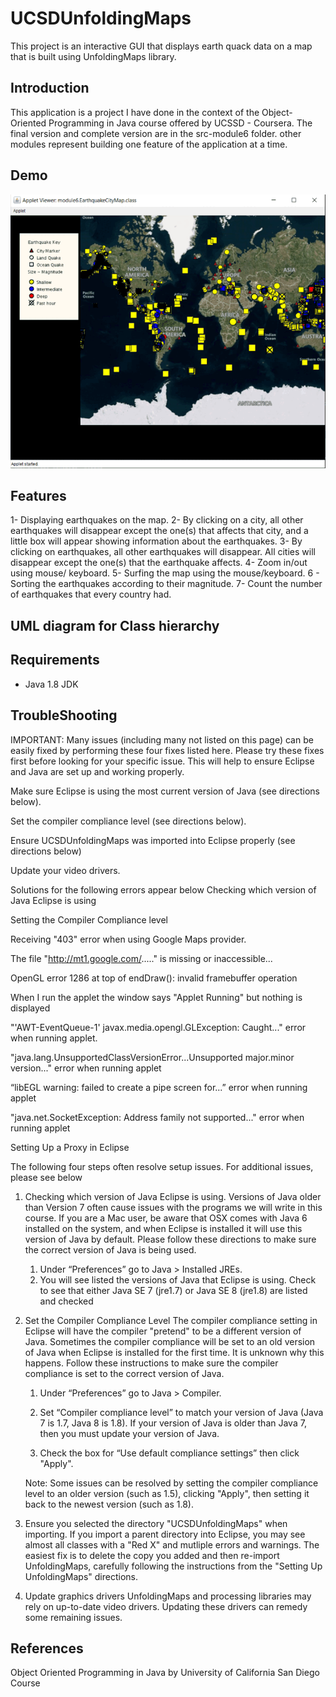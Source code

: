 # UCSDUnfoldingMaps
This project is an interactive GUI that displays earth quack data on a map that is built using UnfoldingMaps library. 
## Introduction   

This application is a project I have done in the context of the Object-Oriented Programming in Java course offered by UCSSD - Coursera.
The final version and complete version are in the src-module6 folder. other modules represent building one feature of the application at a time.    

## Demo

![Demo](Demo/demo.gif)

## Features      

1- Displaying earthquakes on the map.
2- By clicking on a city, all other earthquakes will disappear except the one(s) that affects that city, and a little box will appear showing information about the earthquakes.
3- By clicking on earthquakes, all other earthquakes will disappear.  All cities will disappear except the one(s) that the earthquake affects.
4- Zoom in/out using mouse/ keyboard.
5- Surfing the map using the mouse/keyboard.
6 - Sorting the earthquakes according to their magnitude.
7- Count the number of earthquakes that every country had.

## UML diagram for Class hierarchy 

## Requirements
- Java 1.8 JDK
## TroubleShooting
IMPORTANT: Many issues (including many not listed on this page) can be easily fixed by performing these four fixes listed here. Please try these fixes first before looking for your specific issue. This will help to ensure Eclipse and Java are set up and working properly. 

Make sure Eclipse is using the most current version of Java (see directions below).

Set the compiler compliance level (see directions below).

Ensure UCSDUnfoldingMaps was imported into Eclipse properly (see directions below)

Update your video drivers.

Solutions for the following errors appear below
Checking which version of Java Eclipse is using

Setting the Compiler Compliance level

Receiving "403" error when using Google Maps provider.

The file "http://mt1.google.com/....." is missing or inaccessible...

OpenGL error 1286 at top of endDraw():  invalid framebuffer operation

When I run the applet the window says "Applet Running" but nothing is displayed

"'AWT-EventQueue-1' javax.media.opengl.GLException: Caught..." error when running applet.

"java.lang.UnsupportedClassVersionError...Unsupported major.minor version..." error when running applet

“libEGL warning: failed to create a pipe screen for...” error when running applet

"java.net.SocketException: Address family not supported..." error when running applet

Setting Up a Proxy in Eclipse

  

The following four steps often resolve setup issues.  For additional issues, please see below
  

1. Checking which version of Java Eclipse is using.
Versions of Java older than Version 7 often cause issues with the programs we will write in this course. If you are a Mac user, be aware that OSX comes with Java 6 installed on the system, and when Eclipse is installed it will use this version of Java by default. Please follow these directions to make sure the correct version of Java is being used. 

    1. Under “Preferences” go to Java > Installed JREs.   
    2. You will see listed the versions of Java that Eclipse is using. Check to see that either Java SE 7 (jre1.7) or Java SE 8 (jre1.8) are listed and       checked
  
2. Set the Compiler Compliance Level
The compiler compliance setting in Eclipse will have the compiler "pretend" to be a different version of Java. Sometimes the compiler compliance will be set to an old version of Java when Eclipse is installed for the first time. It is unknown why this happens. Follow these instructions to make sure the compiler compliance is set to the correct version of Java. 

    1. Under “Preferences” go to Java > Compiler. 

    2. Set “Compiler compliance level” to match your version of Java (Java 7 is 1.7, Java 8 is 1.8). If your version of Java is older than Java 7, then     you must update your version of Java. 

    3. Check the box for “Use default compliance settings” then click "Apply". 

    Note: Some issues can be resolved by setting the compiler compliance level to an older version (such as 1.5), clicking "Apply", then setting it back     to the newest version (such as 1.8).

3. Ensure you selected the directory "UCSDUnfoldingMaps" when importing.
If you import a parent directory into Eclipse, you may see almost all classes with a "Red X" and mutliple errors and warnings.  The easiest fix is to delete the copy you added and then re-import UnfoldingMaps, carefully following the instructions from the "Setting Up UnfoldingMaps" directions.  

4. Update graphics drivers
UnfoldingMaps and processing libraries may rely on up-to-date video drivers.  Updating these drivers can remedy some remaining issues.  

## References
Object Oriented Programming in Java by University of California San Diego Course
